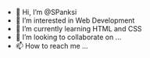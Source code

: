 - 👋 Hi, I’m @SPanksi
- 👀 I’m interested in Web Development
- 🌱 I’m currently learning HTML and CSS
- 💞️ I’m looking to collaborate on ...
- 📫 How to reach me ...

<!---
SPanksi/SPanksi is a ✨ special ✨ repository because its `README.md` (this file) appears on your GitHub profile.
You can click the Preview link to take a look at your changes.
--->
